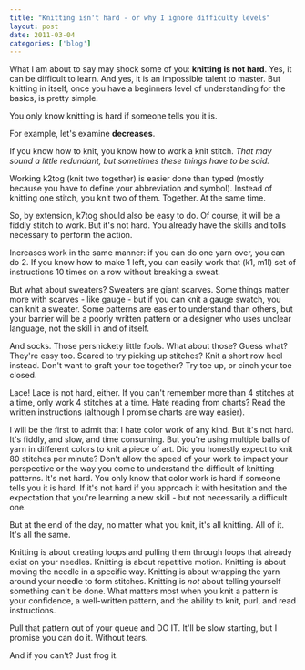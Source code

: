 ```yaml
---
title: "Knitting isn't hard - or why I ignore difficulty levels"
layout: post
date: 2011-03-04
categories: ['blog']
---
```


What I am about to say may shock some of you: <strong>knitting is not hard</strong>. Yes, it can be difficult to learn. And yes, it is an impossible talent to master. But knitting in itself, once you have a beginners level of understanding for the basics, is pretty simple.

You only know knitting is hard if someone tells you it is.

For example, let's examine <strong>decreases</strong>.

If you know how to knit, you know how to work a knit stitch. <em>That may sound a little redundant, but sometimes these things have to be said.</em>

Working k2tog (knit two together) is easier done than typed (mostly because you have to define your abbreviation and symbol). Instead of knitting one stitch, you knit two of them. Together. At the same time.

So, by extension, k7tog should also be easy to do. Of course, it will be a fiddly stitch to work. But it's not hard. You already have the skills and tolls necessary to perform the action.

Increases work in the same manner: if you can do one yarn over, you can do 2. If you know how to make 1 left, you can easily work that (k1, m1l) set of instructions 10 times on a row without breaking a sweat.

But what about sweaters? Sweaters are giant scarves. Some things matter more with scarves - like gauge - but if you can knit a gauge swatch, you can knit a sweater. Some patterns are easier to understand than others, but your barrier will be a poorly written pattern or a designer who uses unclear language, not the skill in and of itself.

And socks. Those persnickety little fools. What about those? Guess what? They're easy too. Scared to try picking up stitches? Knit a short row heel instead. Don't want to graft your toe together? Try toe up, or cinch your toe closed.

Lace! Lace is not hard, either. If you can't remember more than 4 stitches at a time, only work 4 stitches at a time. Hate reading from charts? Read the written instructions (although I promise charts are way easier).

I will be the first to admit that I hate color work of any kind. But it's not hard. It's fiddly, and slow, and time consuming. But you're using multiple balls of yarn in different colors to knit a piece of art. Did you honestly expect to knit 80 stitches per minute? Don't allow the speed of your work to impact your perspective or the way you come to understand the difficult of knitting patterns. It's not hard. You only know that color work is hard if someone tells you it is hard. If it's not hard if you approach it with hesitation and the expectation that you're learning a new skill - but not necessarily a difficult one.

But at the end of the day, no matter what you knit, it's all knitting. All of it. It's all the same.

Knitting is about creating loops and pulling them through loops that already exist on your needles. Knitting is about repetitive motion. Knitting is about moving the needle in a specific way. Knitting is about wrapping the yarn around your needle to form stitches. Knitting is <em>not</em> about telling yourself something can't be done. What matters most when you knit a pattern is your confidence, a well-written pattern, and the ability to knit, purl, and read instructions.

Pull that pattern out of your queue and DO IT. It'll be slow starting, but I promise you can do it. Without tears.

And if you can't? Just frog it.